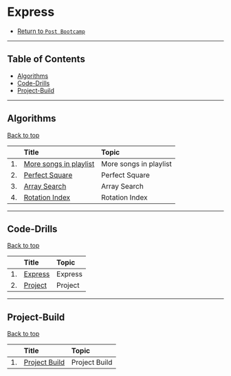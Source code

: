 # Express

* [Return to `Post Bootcamp`](../../README.md)

<hr>

## Table of Contents

* [Algorithms](#algorithms)
* [Code-Drills](#code-drills)
* [Project-Build](#Project-Build)

<hr>

## Algorithms

[Back to top](#Table-of-Contents)


|&nbsp;| Title | Topic |
|:--|:--|:--|
| 1.| [More songs in playlist](./01-algos/01-most-songs-in-playlist) | More songs in playlist |
| 2.| [Perfect Square](./01-algos/02-is-perfect-square) | Perfect Square |
| 3.| [Array Search](./01-algos/03-array-search-2d) | Array Search |
| 4.| [Rotation Index](./01-algos/04-rock-rotation-index) | Rotation Index |

<hr>

## Code-Drills

[Back to top](#Table-of-Contents)


|&nbsp;| Title | Topic |
|:--|:--|:--|
| 1.| [Express](./02-code-drills/01-basic) | Express |
| 2.| [Project](./02-code-drills/02-advanced) | Project |


<hr>

## Project-Build

[Back to top](#Table-of-Contents)


|&nbsp;| Title | Topic |
|:--|:--|:--|
| 1.| [Project Build](./03-project-build/README.md) | Project Build |

